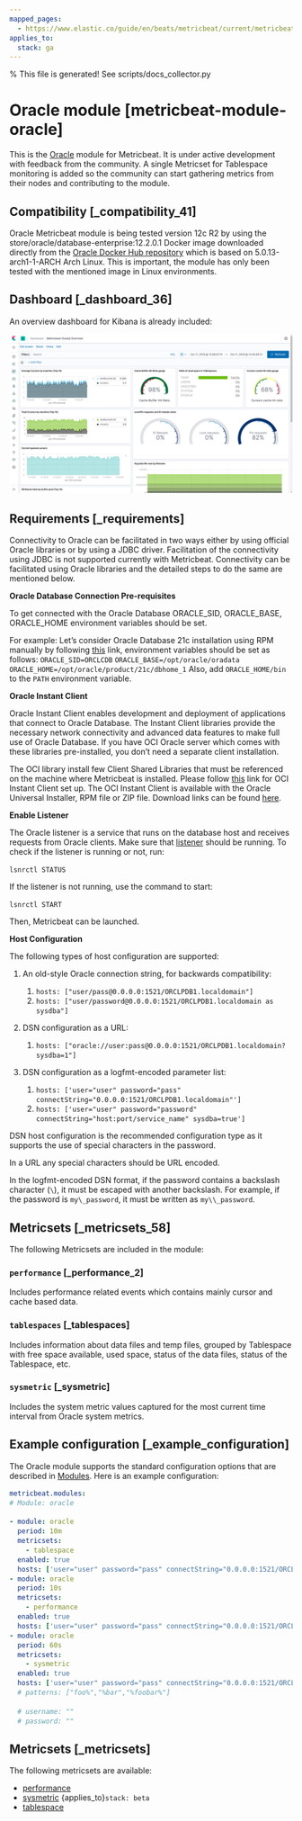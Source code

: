 ```yaml
---
mapped_pages:
  - https://www.elastic.co/guide/en/beats/metricbeat/current/metricbeat-module-oracle.html
applies_to:
  stack: ga
---
```


% This file is generated! See scripts/docs_collector.py

# Oracle module [metricbeat-module-oracle]

This is the [Oracle](https://www.oracle.com) module for Metricbeat. It is under active development with feedback from the community. A single Metricset for Tablespace monitoring is added so the community can start gathering metrics from their nodes and contributing to the module.


## Compatibility [_compatibility_41]

Oracle Metricbeat module is being tested version 12c R2 by using the store/oracle/database-enterprise:12.2.0.1 Docker image downloaded directly from the [Oracle Docker Hub repository](https://hub.docker.com/_/oracle-database-enterprise-edition) which is based on 5.0.13-arch1-1-ARCH Arch Linux. This is important, the module has only been tested with the mentioned image in Linux environments.


## Dashboard [_dashboard_36]

An overview dashboard for Kibana is already included:

![metricbeat oracle overview](images/metricbeat-oracle-overview.png)


## Requirements [_requirements]

Connectivity to Oracle can be facilitated in two ways either by using official Oracle libraries or by using a JDBC driver. Facilitation of the connectivity using JDBC is not supported currently with Metricbeat. Connectivity can be facilitated using Oracle libraries and the detailed steps to do the same are mentioned below.

**Oracle Database Connection Pre-requisites**

To get connected with the Oracle Database ORACLE_SID, ORACLE_BASE, ORACLE_HOME environment variables should be set.

For example: Let’s consider Oracle Database 21c installation using RPM manually by following [this](https://docs.oracle.com/en/database/oracle/oracle-database/21/ladbi/running-rpm-packages-to-install-oracle-database.html) link, environment variables should be set as follows: `ORACLE_SID=ORCLCDB` `ORACLE_BASE=/opt/oracle/oradata` `ORACLE_HOME=/opt/oracle/product/21c/dbhome_1` Also, add `ORACLE_HOME/bin` to the `PATH` environment variable.

**Oracle Instant Client**

Oracle Instant Client enables development and deployment of applications that connect to Oracle Database. The Instant Client libraries provide the necessary network connectivity and advanced data features to make full use of Oracle Database. If you have OCI Oracle server which comes with these libraries pre-installed, you don’t need a separate client installation.

The OCI library install few Client Shared Libraries that must be referenced on the machine where Metricbeat is installed. Please follow [this](https://docs.oracle.com/en/database/oracle/oracle-database/21/lacli/install-instant-client-using-zip.html#GUID-D3DCB4FB-D3CA-4C25-BE48-3A1FB5A22E84) link for OCI Instant Client set up. The OCI Instant Client is available with the Oracle Universal Installer, RPM file or ZIP file. Download links can be found [here](https://www.oracle.com/database/technologies/instant-client/downloads.html).

**Enable Listener**

The Oracle listener is a service that runs on the database host and receives requests from Oracle clients. Make sure that [listener](https://docs.oracle.com/cd/B19306_01/network.102/b14213/lsnrctl.htm) should be running. To check if the listener is running or not, run:

`lsnrctl STATUS`

If the listener is not running, use the command to start:

`lsnrctl START`

Then, Metricbeat can be launched.

**Host Configuration**

The following types of host configuration are supported:

1. An old-style Oracle connection string, for backwards compatibility:

    1. `hosts: ["user/pass@0.0.0.0:1521/ORCLPDB1.localdomain"]`
    2. `hosts: ["user/password@0.0.0.0:1521/ORCLPDB1.localdomain as sysdba"]`

2. DSN configuration as a URL:

    1. `hosts: ["oracle://user:pass@0.0.0.0:1521/ORCLPDB1.localdomain?sysdba=1"]`

3. DSN configuration as a logfmt-encoded parameter list:

    1. `hosts: ['user="user" password="pass" connectString="0.0.0.0:1521/ORCLPDB1.localdomain"']`
    2. `hosts: ['user="user" password="password" connectString="host:port/service_name" sysdba=true']`


DSN host configuration is the recommended configuration type as it supports the use of special characters in the password.

In a URL any special characters should be URL encoded.

In the logfmt-encoded DSN format, if the password contains a backslash character (`\`), it must be escaped with another backslash. For example, if the password is `my\_password`, it must be written as `my\\_password`.


## Metricsets [_metricsets_58]

The following Metricsets are included in the module:


### `performance` [_performance_2]

Includes performance related events which contains mainly cursor and cache based data.


### `tablespaces` [_tablespaces]

Includes information about data files and temp files, grouped by Tablespace with free space available, used space, status of the data files, status of the Tablespace, etc.


### `sysmetric` [_sysmetric]

Includes the system metric values captured for the most current time interval from Oracle system metrics.


## Example configuration [_example_configuration]

The Oracle module supports the standard configuration options that are described in [Modules](/reference/metricbeat/configuration-metricbeat.md). Here is an example configuration:

```yaml
metricbeat.modules:
# Module: oracle

- module: oracle
  period: 10m
  metricsets:
    - tablespace
  enabled: true
  hosts: ['user="user" password="pass" connectString="0.0.0.0:1521/ORCLPDB1.localdomain"']
- module: oracle
  period: 10s
  metricsets:
    - performance
  enabled: true
  hosts: ['user="user" password="pass" connectString="0.0.0.0:1521/ORCLPDB1.localdomain"']
- module: oracle
  period: 60s
  metricsets:
    - sysmetric
  enabled: true
  hosts: ['user="user" password="pass" connectString="0.0.0.0:1521/ORCLPDB1.localdomain"']
  # patterns: ["foo%","%bar","%foobar%"]

  # username: ""
  # password: ""
```


## Metricsets [_metricsets]

The following metricsets are available:

* [performance](/reference/metricbeat/metricbeat-metricset-oracle-performance.md)
* [sysmetric](/reference/metricbeat/metricbeat-metricset-oracle-sysmetric.md)  {applies_to}`stack: beta`
* [tablespace](/reference/metricbeat/metricbeat-metricset-oracle-tablespace.md)
